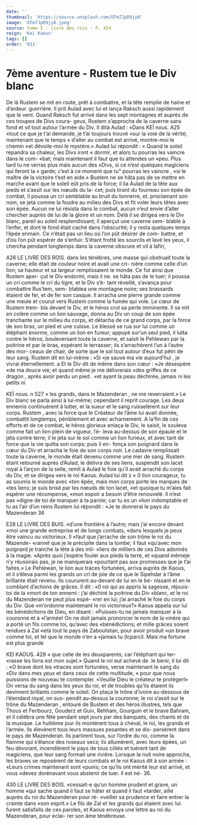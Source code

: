 ```yaml
---
date: ''
thumbnail: 'https://source.unsplash.com/EFm7JpD9jy8'
image: 'EFm7JpD9jy8.jpeg'
source: tome I - livre des rois - P. 424
reign: 'Keï Kaous'
tags: []
order: '011'
---
```


# 7ème aventure - Rustem tue le Div blanc

De là Rustem se mit en route, prêt à combattre,
et la tête remplie de haine et d’ardeur. guerrière. Il
prit Aulad avec lui et lança Raksch aussi rapidement que le vent. Quand Raksch fut arrivé dans les sept montagnes et auprès de ces troupes de Divs coura- geux, Rustem s’approcha de la caverne sans fond et vil tout autour l’armée du Div. Il dità Aulad : «Dans
KEÏ nous. A25 «tout ce que je t’ai demandé, je t’ai toujours trouvé
«sur la voie de la vérité; maintenant que le temps
« d’aller au combat est arrivé, montre-moi le chemin
«et dévoile-moi le mystère.» Aulad lui répondit :
« Quand le soleil répandra sa chaleur, les Divs iront
« dormir, et alors tu pourras les vaincre dans le com- «bat; mais maintenant il faut que tu attendes un «peu. Plus tard tu ne verras plus mais aucun des «Divs, si ce n’est quelques magiciens qui feront la
« garde; c’est à ce moment que tu" pourras les vaincre , «si le maître de la victoire t’est en aide.»
Bustem ne se hâta pas de se mettre en marche avant que le soleil eût pris de la force; il lia Aulad de la tête aux pieds et s’assit sur les nœuds du la-
cet; puis tirant du fourreau son épée de combat, il poussa un cri semblable au bruit du tonnerre, et. proclamant son nom, se jeta comme la foudre au milieu des Divs et fit voler leurs têtes avec son épée. Aucun ne lui résista dans le combat, aucun n’eut
envie d’aller chercher auprès de lui de la gloire et
un nom. Delà il se dirigea vers le Div blanc, pareil au soleil resplendissant; il aperçut une caverne sem- blable à l’enfer, et dont le fond était caché dans
l’obscurité; il y resta quelques temps l’épée enmain.
Ce n’était pas un lieu où l’on pût désirer de com-
battre, et d’où l’on pût espérer de s’enfuir. S’étant
frotté les sourcils et lavé les yeux, il chercha pendant longtemps dans la caverne obscure et vil à lafin,

A26 LE LIVRE DES ROIS.
dans les ténèbres, une masse qui obstruait toute la caverne; elle était de couleur noire et avait une cri- nière comme celle d’un lion; sa hauteur et sa largeur remplissaient le monde. Ce fut ainsi que Rustem aper- çut le Div endormi, mais il ne. se hâta pas de le tuer;
il poussa un cri comme le cri du tigre, et le Div s’é-
tant réveillé, s’avança pour combattre Rus’tem, sem-
blablea une montagne noire; ses brassards étaient de fer, et de fer son casque. Il arracha une pierre grande comme une meule et courut vers Rustem
comme la fumée qui vole. Le cœur de Rustem trem- bla devant le Div, et le héros crut sa perte imminente. Il se mit en colère comme un lion sauvage, donna au Div un coup de son épée tranchante sur le milieu du corps, et détacha de ce grand corps, par la force de son bras, un pied et une cuisse. Le blessé se rua sur lui comme un éléphant énorme, comme un lion
en fureur; appuyé sur’un seul pied, il lutta contre
le héros, bouleversant toute la caverne, et saisit le Pehlewan par la poitrine et par le bras, espérant le terrasser; ils s’arrachèrent l’un à l’autre des mor-
ceaux de chair, de sorte que le sol tout autour d’eux fut pétri de leur sang. Rustem dit en lui-même : «Si «je sauve ma vie aujourd’hui , je vivrai éternellement. a
Et le Div dit de même dans son cœur : «Je désespère
«de ma douce vie; et quand même je me délivrerais «des griffes de ce dragon , après avoir perdu un pied .
«et ayant la peau déchirée, jamais ni les petits ni

KEÏ nous. n 527 « les grands, dans le Mazenderan , ne me reverraient.»
Le Div blanc se parla ainsi à lui-même; cependant
il reprit courage. Les deux ennemis continuèrent à
lutter, et la sueur et le sang ruisselèrent sur leur corps. Rustem , avec la force que le Créateur de l’âme
lui avait donnée, combattit longtemps, péniblement
et avec acharnement. A la’fin de ces efforts et de ce combat, le héros glorieux enlaça le Div, le saisit,
le souleva comme fait un lion plein de vigueur, l’é-
leva au-dessus de son épaule et le jeta contre terre;
il le jeta sur le sol comme un lion furieux, et avec tant de force que la vie quitta son corps; puis il en- fonça son poignard dans le cœur du Div et arracha
le foie de son corps noir. Le cadavre remplissait toute la caverne, le monde était devenu comme une mer de sang.
Rustem étant retourné auprès d’Aulad, le délivra
de ses liens, suspendit son lacet royal à l’arçon de la selle, remit à Aulad le foie qu’il avait arraché du corps
du Div, et se dirigea vers le roi Kaous. Aulad lui dit z « 0 lion courageux, tu as soumis le monde avec «ton épée, mais mon corps porte les marques de
«tes liens; je suis brisé par les nœuds de ton lacet,
«et quoique tu m’aies fait espérer une récompense,
«mon espoir a besoin d’être renouvelé. Il n’est pas
«digne de toi de manquer à ta parole; car tu es un «lion indomptable et tu as l’air d’un reins Rustem
lui répondit : «Je te donnerai le pays du Mazenderan 36

E28 LE LIVRE DES BUIS. «d’une frontière à l’autre; mais j’ai encore devant
«moi une grande entreprise et de longs combats, «dans lesquels je peux être vaincu ou victorieux. Il «faut que j’arrache de son trône le roi du Mazende- «ranret que je le précipite dans la tombe; il faut «qu’avec mon poignard je tranche la tête à des mil-
«liers de milliers de ces Divs adonnés à la magie. «Après quoi j’espère fouler aux pieds la terre, et «quand mêmeje n’y réussirais pas, je ne manquerais «pourtant pas aux promesses que je t’ai faites.»
Le Pehlewan, le lion aux traces fortunées, arriva auprès de Kaous, et il s’éleva parmi les grands un
cri de joie de ce que le Sipehdar à l’âme brillante était revenu. Ils coururent au-devant de lui en le bé- nissant et en le comblant d’actions de grâces. Il dit :
«0 roi qui as appris la sagesse, réjouis-toi de la «mort de ton ennemi : j’ai déchiré la poitrine du Div
«blanc, et le roi du Mazenderan ne peut plus espé- «rer en lui; j’ai arraché le foie du corps du Div. Que «m’ordonne maintenant le roi victorieux?» Kaous appela sur lui les bénédictions de Dieu, en disant : «Puisses-tu ne jamais manquer à la couronne et à «l’armée! On ne doit jamais prononcer le nom de la «mère qui a porté un fils comme toi, qu’avec des «bénédictions; et mille grâces soient rendues à Zal
«età tout le pays de Zaboulistan, pour avoir produit «un brave comme toi, et tel que le monde n’en a «jamais tu (lcparcil. Mais ma fortune est plus grande

KEI KAOUS. 429 « que celle de les deuxparents; car l’éléphant qui ter-
«rasse les lions est mon sujet.» Quand le roi eut achevé de .le bénir, il lui dit : «O brave dont les «traces sont fortunées, verse maintenant le sang du «Div dans mes yeux et dans ceux de cette multitude, « pour que nous puissions de nouveau te contempler. «Veuille Dieu le créateur te protégerl» On versa du
sang dans les yeux du roi, et de troubles qu’ils étaient
ils devinrent brillants comme le soleil. On plaça le trône d’ivoire au-dessous de l’étendard royal, on sus-
pendit au-dessus la couronne; le roi s’assit sur le trône du Mazenderan , entouré de Bustem et des héros
illustres, tels que Thous et Feribourz, Gouderz et Guiv, Rehham, Gourguin et le brave Bahram, et il célébra une fête pendant sept jours par des banquets,
des chants et de la musique. Le huitième jour ils montèrent tous à cheval, le roi, les grands et l’armée.
Ils élevèrent tous leurs massues pesantes et se dis- persèrent dans le pays de Mazenderan. Ils partirent tous, sur l’ordre du roi, comme la flamme qui s’élance
des roseaux secs; ils allumèrent, avec leurs épées,
un feu dévorant, incendièrent le pays de tous côtés
et tuèrent tant de magiciens, que leur sang formait une rivière. Lorsque la nuit noire approcha, les braves se reposèrent de leurs combats et le roi Kaous dit à son armée : «Leurs crimes maintenant sont «punis; ce qu’ils ont mérité leur est arrivé, et vous
«devez dorénavant vous abstenir de tuer. Il est né- 36.

430 LE LIVRE DES BOIS.
«cessait-e qu’un homme prudent et grave, un homme
«qui sache quand il faut se hâter et quand il faut «tarder, aille auprès du roi du Mazenderan pour ré- «veiller sa prudence et faire entrer la crainte dans «son esprit.» Le fils de Zal et les grands qui étaient
avec lui furent satisfaits de ces paroles, et Kaous envoya une lettre au roi du Mazenderan, pour éclai- rer son âme ténébreuse.
